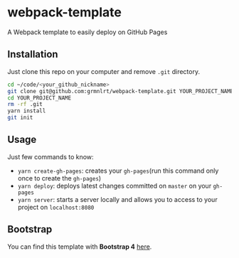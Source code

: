 # webpack-template
A Webpack template to easily deploy on GitHub Pages

## Installation

Just clone this repo on your computer and remove `.git` directory.

```bash
cd ~/code/<your_github_nickname>
git clone git@github.com:grmnlrt/webpack-template.git YOUR_PROJECT_NAME
cd YOUR_PROJECT_NAME
rm -rf .git
yarn install
git init
```

## Usage

Just few commands to know:
- `yarn create-gh-pages`: creates your `gh-pages`(run this command only once to create the `gh-pages`)
- `yarn deploy`: deploys latest changes committed on `master` on your `gh-pages`
- `yarn server`: starts a server locally and allows you to access to your project on `localhost:8080`

## Bootstrap

You can find this template with **Bootstrap 4** [here](https://github.com/grmnlrt/webpack-template/tree/with-bootstrap).
